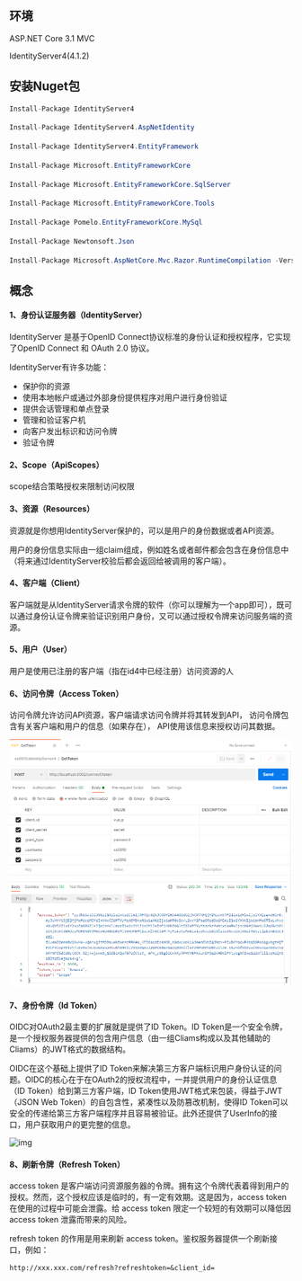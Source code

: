 ## **环境**

ASP.NET Core 3.1 MVC

IdentityServer4(4.1.2)

## 安装Nuget包

```C#
Install-Package IdentityServer4

Install-Package IdentityServer4.AspNetIdentity

Install-Package IdentityServer4.EntityFramework

Install-Package Microsoft.EntityFrameworkCore

Install-Package Microsoft.EntityFrameworkCore.SqlServer

Install-Package Microsoft.EntityFrameworkCore.Tools

Install-Package Pomelo.EntityFrameworkCore.MySql

Install-Package Newtonsoft.Json

Install-Package Microsoft.AspNetCore.Mvc.Razor.RuntimeCompilation -Version 3.1.15
```



## 概念

#### 1、身份认证服务器（IdentityServer）

IdentityServer 是基于OpenID Connect协议标准的身份认证和授权程序，它实现了OpenID Connect 和 OAuth 2.0 协议。

IdentityServer有许多功能：

- 保护你的资源
- 使用本地帐户或通过外部身份提供程序对用户进行身份验证
- 提供会话管理和单点登录
- 管理和验证客户机
- 向客户发出标识和访问令牌
- 验证令牌

#### 2、Scope（ApiScopes）

scope结合策略授权来限制访问权限

#### 3、资源（Resources）

资源就是你想用IdentityServer保护的，可以是用户的身份数据或者API资源。

用户的身份信息实际由一组claim组成，例如姓名或者邮件都会包含在身份信息中（将来通过IdentityServer校验后都会返回给被调用的客户端）。

#### 4、客户端（Client）

客户端就是从IdentityServer请求令牌的软件（你可以理解为一个app即可），既可以通过身份认证令牌来验证识别用户身份，又可以通过授权令牌来访问服务端的资源。

#### 5、用户（User）

用户是使用已注册的客户端（指在id4中已经注册）访问资源的人

#### 6、访问令牌（Access Token）

访问令牌允许访问API资源，客户端请求访问令牌并将其转发到API， 访问令牌包含有关客户端和用户的信息（如果存在）， API使用该信息来授权访问其数据。

![avatar](/Imgs/GetToken.png)

#### 7、身份令牌（Id Token）

OIDC对OAuth2最主要的扩展就是提供了ID Token。ID Token是一个安全令牌，是一个授权服务器提供的包含用户信息（由一组Cliams构成以及其他辅助的Cliams）的JWT格式的数据结构。

OIDC在这个基础上提供了ID Token来解决第三方客户端标识用户身份认证的问题。OIDC的核心在于在OAuth2的授权流程中，一并提供用户的身份认证信息（ID Token）给到第三方客户端，ID Token使用JWT格式来包装，得益于JWT（JSON Web Token）的自包含性，紧凑性以及防篡改机制，使得ID Token可以安全的传递给第三方客户端程序并且容易被验证。此外还提供了UserInfo的接口，用户获取用户的更完整的信息。

![img](https://img2020.cnblogs.com/blog/1468246/202005/1468246-20200513161622432-944652564.png)

#### 8、刷新令牌（Refresh Token）

access token 是客户端访问资源服务器的令牌。拥有这个令牌代表着得到用户的授权。然而，这个授权应该是临时的，有一定有效期。这是因为，access token 在使用的过程中可能会泄露。给 access token 限定一个较短的有效期可以降低因 access token 泄露而带来的风险。

refresh token 的作用是用来刷新 access token。鉴权服务器提供一个刷新接口，例如：

```
http://xxx.xxx.com/refresh?refreshtoken=&client_id=
```

